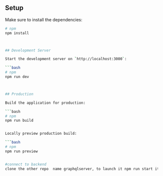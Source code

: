 ## Setup

Make sure to install the dependencies:

```bash
# npm
npm install



## Development Server

Start the development server on `http://localhost:3000`:

```bash
# npm
npm run dev



## Production

Build the application for production:

```bash
# npm
npm run build


Locally preview production build:

```bash
# npm
npm run preview


#connect to backend 
clone the other repo  name graphqlserver, to launch it npm run start it will launch the backend on port 5000


